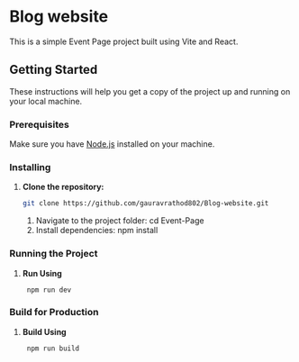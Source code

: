 # Blog website

This is a simple Event Page project built using Vite and React.

## Getting Started

These instructions will help you get a copy of the project up and running on your local machine.

### Prerequisites

Make sure you have [Node.js](https://nodejs.org/) installed on your machine.

### Installing

1. **Clone the repository:**

   ```bash
   git clone https://github.com/gauravrathod802/Blog-website.git
    ```
   1. Navigate to the project folder:
      cd Event-Page
   2. Install dependencies:
      npm install


### Running the Project

1. **Run Using**
   ```
    npm run dev
   
   ``` 

### Build for Production

1. **Build Using**
   ```
    npm run build

   ```

